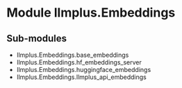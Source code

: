 Module llmplus.Embeddings
=========================

Sub-modules
-----------
* llmplus.Embeddings.base_embeddings
* llmplus.Embeddings.hf_embeddings_server
* llmplus.Embeddings.huggingface_embeddings
* llmplus.Embeddings.llmplus_api_embeddings